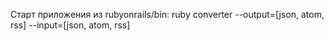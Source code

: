 Старт приложения из rubyonrails/bin:
ruby converter --output=[json, atom, rss]  --input=[json, atom, rss]
